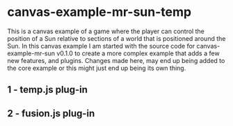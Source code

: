 # canvas-example-mr-sun-temp

This is a canvas example of a game where the player can control the position of a Sun relative to sections of a world that is positioned around the Sun. In this canvas example I am started with the source code for canvas-example-mr-sun v0.1.0 to create a more complex example that adds a few new features, and plugins. Changes made here, may end up being added to the core example or this might just end up being its own thing.

## 1 - temp.js plug-in

## 2 - fusion.js plug-in